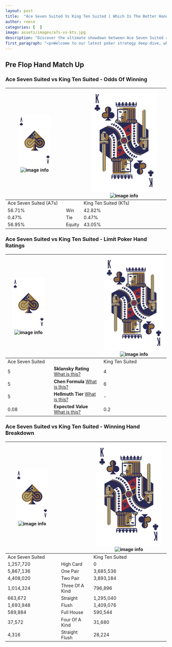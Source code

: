 ```yaml
---
layout: post
title:  "Ace Seven Suited Vs King Ten Suited | Which Is The Better Hand In Poker? A Complete Guide"
author: reece
categories: [  ]
image: assets/images/a7s-vs-kts.jpg
description: "Discover the ultimate showdown between Ace Seven Suited and King Ten Suited in poker! Uncover the odds, strategies, and scenarios where one hand triumphs over the other. Get ready to up your poker game with this thrilling analysis."
first_paragraph: "<p>Welcome to our latest poker strategy deep dive, where we're pitting two distinct hands against each other in a high-stakes showdown: Ace Seven Suited vs King Ten Suited.</p><p>In the dynamic world of poker, every decision counts, and knowing which hand holds the upper hand is key to your success at the table.</p><p>In this article, we'll dissect these two hands, explore the scenarios where one dominates the other, and equip you with the knowledge to make strategic choices that can tip the odds in your favor.</p><p>Get ready to unravel the intriguing dynamics of these poker hands and elevate your game to new heights.</p>"
---
```




[comment]: # (sp0)

## Pre Flop Hand Match Up

<div class="table hand-ratings" markdown="1"> 



### Ace Seven Suited vs King Ten Suited - Odds Of Winning


    
| ![image info](assets/images/hand1/A.png) ![image info](assets/images/hand1/7s.png) |  | ![image info](assets/images/hand2/K.png) ![image info](assets/images/hand2/Ts.png) |
| -------- | -------- | -------- |
| Ace Seven Suited (A7s) |  | King Ten Suited (KTs) |
| 56.71% | Win | 42.82% |
| 0.47% | Tie | 0.47% |
| 56.95% | Equity | 43.05% |




[comment]: # (sp1)



### Ace Seven Suited vs King Ten Suited - Limit Poker Hand Ratings


    
| ![image info](assets/images/hand1/A.png) ![image info](assets/images/hand1/7s.png) |  | ![image info](assets/images/hand2/K.png) ![image info](assets/images/hand2/Ts.png) |
| -------- | -------- | -------- |
| Ace Seven Suited |  | King Ten Suited |
| 5 | **Sklansky Rating** [What is this?](/sklansky-rating-explained) | 4 |
| 5 | **Chen Formula** [What is this?](/chen-formula-explained) | 6 |
| 5 | **Hellmuth Tier** [What is this?](/Hellmuth-tier-explained) | - |
| 0.08 | **Expected Value** [What is this?](/expected-value-explained) | 0.2 |




[comment]: # (sp2)



### Ace Seven Suited vs King Ten Suited - Winning Hand Breakdown


    
| ![image info](assets/images/hand1/A.png) ![image info](assets/images/hand1/7s.png) |  | ![image info](assets/images/hand2/K.png) ![image info](assets/images/hand2/Ts.png) |
| -------- | -------- | -------- |
| Ace Seven Suited |  | King Ten Suited |
| 1,257,720 | High Card | 0 |
| 5,867,136 | One Pair | 3,685,536 |
| 4,408,020 | Two Pair | 3,893,184 |
| 1,014,324 | Three Of A Kind | 796,896 |
| 663,672 | Straight | 1,295,040 |
| 1,693,948 | Flush | 1,409,076 |
| 589,884 | Full House | 590,544 |
| 37,572 | Four Of A Kind | 31,680 |
| 4,316 | Straight Flush | 28,224 |




[comment]: # (sp3)



</div>

[comment]: # (sp4)



[comment]: # (sp5)

